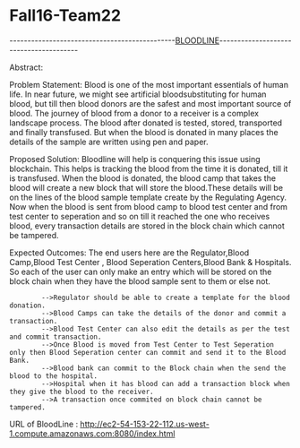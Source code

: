# Fall16-Team22
----------------------------------------------[BLOODLINE](http://ec2-54-153-22-112.us-west-1.compute.amazonaws.com:8080/index.html)---------------------------------------

Abstract:

Problem Statement: Blood is one of the most important essentials of human life. In near future, we might see artificial bloodsubstituting for human blood, but till then blood donors are the safest and most important source of blood. The journey of blood from a donor to a receiver is a complex landscape process. The blood after donated is tested, stored, transported and finally transfused. But when the blood is donated in many places the details of the sample are written using pen and paper.

Proposed Solution: Bloodline will help is conquering this issue using blockchain. This helps is tracking the blood from the time it is donated, till it is transfused. When the blood is donated, the blood camp that takes the blood will create a new block that will store the blood.These details will be on the lines of the blood sample template create by the Regulating Agency. Now when the blood is sent from blood camp to blood test center and from test center to seperation and so on till it reached the one who receives blood, every transaction details are stored in the block chain which cannot be tampered.

Expected Outcomes: The end users here are the Regulator,Blood Camp,Blood Test Center , Blood Seperation Centers,Blood Bank & Hospitals. So each of the user can only make an entry which will be stored on the block chain when they have the blood sample sent to them or else not.

            -->Regulator should be able to create a template for the blood donation.
            -->Blood Camps can take the details of the donor and commit a transaction.
            -->Blood Test Center can also edit the details as per the test and commit transaction.
            -->Once Blood is moved from Test Center to Test Seperation only then Blood Seperation center can commit and send it to the Blood Bank.
            -->Blood bank can commit to the Block chain when the send the blood to the hospital.
            -->Hospital when it has blood can add a transaction block when they give the blood to the receiver.
            -->A transaction once commited on block chain cannot be tampered.

URL of BloodLine : http://ec2-54-153-22-112.us-west-1.compute.amazonaws.com:8080/index.html
